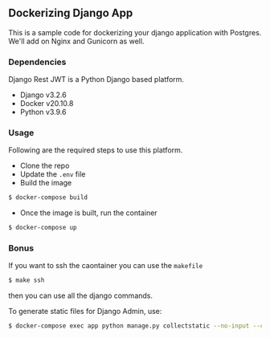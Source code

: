 ## Dockerizing Django App

This is a sample code for dockerizing your django application with Postgres. We'll add on Nginx and Gunicorn as well.

### Dependencies

Django Rest JWT is a Python Django based platform. 

- Django v3.2.6
- Docker v20.10.8
- Python v3.9.6

### Usage

Following are the required steps to use this platform.

- Clone the repo
- Update the `.env` file
- Build the image
```sh
$ docker-compose build
```
- Once the image is built, run the container
```sh
$ docker-compose up
```

### Bonus

If you want to ssh the caontainer you can use the `makefile`

```sh
$ make ssh
```
then you can use all the django commands.

To generate static files for Django Admin, use:

```sh
$ docker-compose exec app python manage.py collectstatic --no-input --clear
```
